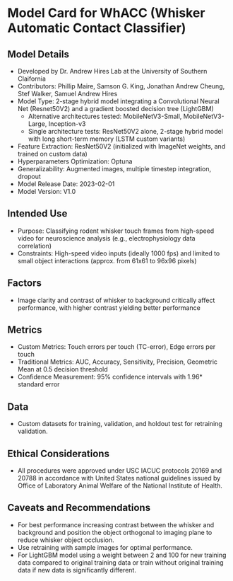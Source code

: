 # Model Card for WhACC (Whisker Automatic Contact Classifier)

## Model Details
- Developed by Dr. Andrew Hires Lab at the University of Southern Claifornia
- Contributors: Phillip Maire, Samson G. King, Jonathan Andrew Cheung, Stef Walker, Samuel Andrew Hires
- Model Type: 2-stage hybrid model integrating a Convolutional Neural Net (Resnet50V2) and a gradient boosted decision tree (LightGBM)
  - Alternative architectures tested: MobileNetV3-Small, MobileNetV3-Large, Inception-v3
  - Single architecture tests: ResNet50V2 alone, 2-stage hybrid model with long short-term memory (LSTM custom variants)
- Feature Extraction: ResNet50V2 (initialized with ImageNet weights, and trained on custom data)
- Hyperparameters Optimization: Optuna
- Generalizability: Augmented images, multiple timestep integration, dropout
- Model Release Date: 2023-02-01
- Model Version: V1.0
## Intended Use
- Purpose: Classifying rodent whisker touch frames from high-speed video for neuroscience analysis (e.g., electrophysiology data correlation)
- Constraints: High-speed video inputs (ideally 1000 fps) and limited to small object interactions (approx. from 61x61 to 96x96 pixels)
## Factors
- Image clarity and contrast of whisker to background critically affect performance, with higher contrast yielding better performance

## Metrics
- Custom Metrics: Touch errors per touch (TC-error), Edge errors per touch
- Traditional Metrics: AUC, Accuracy, Sensitivity, Precision, Geometric Mean at 0.5 decision threshold
- Confidence Measurement: 95% confidence intervals with 1.96* standard error
## Data
- Custom datasets for training, validation, and holdout test for retraining validation.
## Ethical Considerations
- All procedures were approved under USC IACUC protocols 20169 and 20788 in accordance with United States national guidelines issued by Office of Laboratory Animal Welfare of the National Institute of Health.
## Caveats and Recommendations
- For best performance increasing contrast between the whisker and background and position the object orthogonal to imaging plane to reduce whisker object occlusion.
- Use retraining with sample images for optimal performance.
- For LightGBM model using a weight between 2 and 100 for new training data compared to original training data or train without original training data if new data is significantly different.